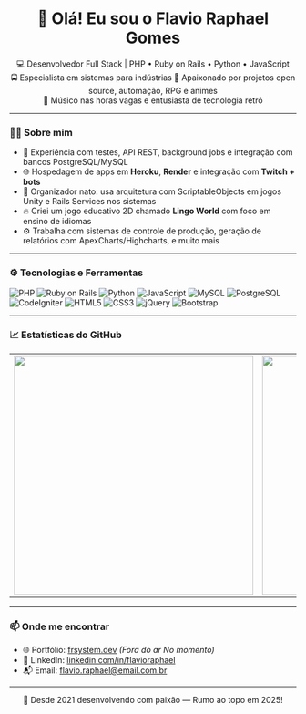 <h1 align="center">👋 Olá! Eu sou o Flavio Raphael Gomes</h1>

<p align="center">
  💻 Desenvolvedor Full Stack | PHP • Ruby on Rails • Python • JavaScript <br>
  🚍 Especialista em sistemas para indústrias
  🔧 Apaixonado por projetos open source, automação, RPG e animes<br>
  🎸 Músico nas horas vagas e entusiasta de tecnologia retrô<br>
</p>

---

### 👨‍💻 Sobre mim

- 🧪 Experiência com testes, API REST, background jobs e integração com bancos PostgreSQL/MySQL
- 🌐 Hospedagem de apps em **Heroku**, **Render** e integração com **Twitch + bots**
- 🧩 Organizador nato: usa arquitetura com ScriptableObjects em jogos Unity e Rails Services nos sistemas
- 🔥 Criei um jogo educativo 2D chamado **Lingo World** com foco em ensino de idiomas
- ⚙️ Trabalha com sistemas de controle de produção, geração de relatórios com ApexCharts/Highcharts, e muito mais

---

### ⚙️ Tecnologias e Ferramentas

![PHP](https://img.shields.io/badge/-PHP-777BB4?style=flat&logo=php&logoColor=white)
![Ruby on Rails](https://img.shields.io/badge/-Ruby%20on%20Rails-CC0000?style=flat&logo=ruby-on-rails&logoColor=white)
![Python](https://img.shields.io/badge/-Python-3776AB?style=flat&logo=python&logoColor=white)
![JavaScript](https://img.shields.io/badge/-JavaScript-F7DF1E?style=flat&logo=javascript&logoColor=black)
![MySQL](https://img.shields.io/badge/-MySQL-4479A1?style=flat&logo=mysql&logoColor=white)
![PostgreSQL](https://img.shields.io/badge/-PostgreSQL-336791?style=flat&logo=postgresql&logoColor=white)
![CodeIgniter](https://img.shields.io/badge/-CodeIgniter-E44D26?style=flat&logo=codeigniter&logoColor=white)
![HTML5](https://img.shields.io/badge/-HTML5-E34F26?style=flat&logo=html5&logoColor=white)
![CSS3](https://img.shields.io/badge/-CSS3-1572B6?style=flat&logo=css3)
![jQuery](https://img.shields.io/badge/-jQuery-0769AD?style=flat&logo=jquery)
![Bootstrap](https://img.shields.io/badge/-Bootstrap-7952B3?style=flat&logo=bootstrap)

---

### 📈 Estatísticas do GitHub

<div align="center">
  <table>
    <tr>
      <td>
        <img src="https://github-readme-stats.vercel.app/api?username=Frgomes2&show_icons=true&theme=radical" width="420"/>
      </td>
      <td>
        <img src="https://github-readme-stats.vercel.app/api/top-langs/?username=Frgomes2&layout=compact&theme=radical" width="420"/>
      </td>
    </tr>
  </table>
</div>

---

### 📫 Onde me encontrar

- 🌐 Portfólio: [frsystem.dev](https://frsystem.dev) *(Fora do ar No momento)*
- 💼 LinkedIn: [linkedin.com/in/flavioraphael]([https://linkedin.com/in/flavioraphael](https://www.linkedin.com/in/flavio-raphael-gomes-405847182/pt?originalSubdomain=br))
- 📬 Email: flavio.raphael@email.com.br

---

<p align="center">
  🚀 Desde 2021 desenvolvendo com paixão — Rumo ao topo em 2025!
</p>
